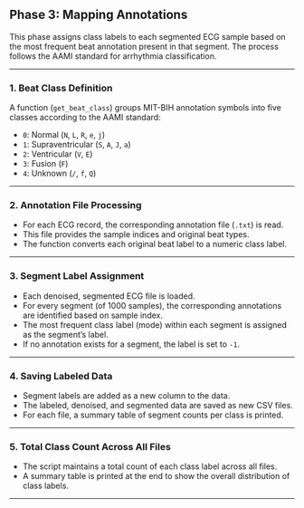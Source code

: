 ## Phase 3: Mapping Annotations

This phase assigns class labels to each segmented ECG sample based on the most frequent beat annotation present in that segment. The process follows the AAMI standard for arrhythmia classification.

---

### 1. Beat Class Definition

A function (`get_beat_class`) groups MIT-BIH annotation symbols into five classes according to the AAMI standard:

- `0`: Normal (`N`, `L`, `R`, `e`, `j`)
- `1`: Supraventricular (`S`, `A`, `J`, `a`)
- `2`: Ventricular (`V`, `E`)
- `3`: Fusion (`F`)
- `4`: Unknown (`/`, `f`, `Q`)

---

### 2. Annotation File Processing

- For each ECG record, the corresponding annotation file (`.txt`) is read.
- This file provides the sample indices and original beat types.
- The function converts each original beat label to a numeric class label.

---

### 3. Segment Label Assignment

- Each denoised, segmented ECG file is loaded.
- For every segment (of 1000 samples), the corresponding annotations are identified based on sample index.
- The most frequent class label (mode) within each segment is assigned as the segment’s label.
- If no annotation exists for a segment, the label is set to `-1`.

---

### 4. Saving Labeled Data

- Segment labels are added as a new column to the data.
- The labeled, denoised, and segmented data are saved as new CSV files.
- For each file, a summary table of segment counts per class is printed.

---

### 5. Total Class Count Across All Files

- The script maintains a total count of each class label across all files.
- A summary table is printed at the end to show the overall distribution of class labels.

---

